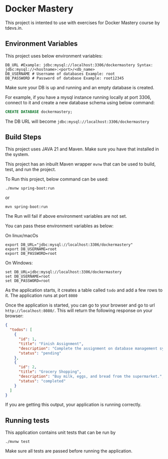# Docker Mastery

This project is intented to use with exercises for Docker Mastery course by tdevs.in.

## Environment Variables

This project uses below environment variables:
```shell
DB_URL #Example: jdbc:mysql://localhost:3306/dockermastery Syntax: jdbc:mysql://<hostname>:<port>/<db_name>
DB_USERNAME # Username of databases Example: root
DB_PASSWORD # Password of database Example: root12345
```

Make sure your DB is up and running and an empty database is created.

For example, if you have a mysql instance running locally at port 3306, connect to it and create a new database schema using below command:
```sql
CREATE DATABASE dockermastery;
```

The DB URL will become `jdbc:mysql://localhost:3306/dockermastery`

## Build Steps

This project uses JAVA 21 and Maven. Make sure you have that installed in the system.

This project has an inbuilt Maven wrapper `mvnw` that can be used to build, test, and run the project.

To Run this project, below command can be used:
```shell
./mvnw spring-boot:run
```
or
```shell
mvn spring-boot:run
```

The Run will fail if above environment variables are not set. 

You can pass these environment variables as below:

On linux/macOs
```shell
export DB_URL="jdbc:mysql://localhost:3306/dockermastery"
export DB_USERNAME=root
export DB_PASSWORD=root
```

On Windows:
```batch
set DB_URL=jdbc:mysql://localhost:3306/dockermastery
set DB_USERNAME=root
set DB_PASSWORD=root
```

As the application starts, it creates a table called `todo` and add a few rows to it.
The application runs at port `8080`

Once the application is started, you can go to your browser and go to url `http://localhost:8080/`. This will return the following response on your browser:
```json
{
  "todos": [
    {
      "id": 1,
      "title": "Finish Assignment",
      "description": "Complete the assignment on database management systems.",
      "status": "pending"
    },
    {
      "id": 2,
      "title": "Grocery Shopping",
      "description": "Buy milk, eggs, and bread from the supermarket.",
      "status": "completed"
    }
  ]
}
```

If you are getting this output, your application is running correctly.

## Running tests

This application contains unit tests that can be run by 
```shell
./mvnw test
```

Make sure all tests are passed before running the application.